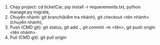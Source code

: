 1. Chạy project: 
cd ticketCar,
pip install -r requerements.txt,
python manage.py migrate,
2. Chuyển nhánh:
git branch(kiểm tra nhánh),
git checkout <tên nhánh> (chuyển nhánh),
3. Push (CMD git):
git status,
git add .,
git commit -m <tên>,
git push origin <tên nhánh>
5. Pull (CMD git):
git pull origin
